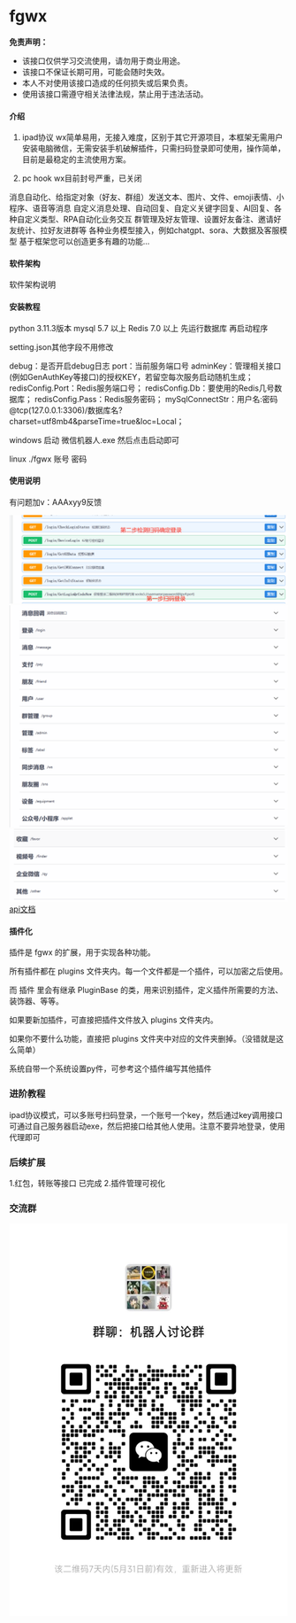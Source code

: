 # fgwx

**免责声明：** 
- 该接口仅供学习交流使用，请勿用于商业用途。
- 该接口不保证长期可用，可能会随时失效。
- 本人不对使用该接口造成的任何损失或后果负责。
- 使用该接口需遵守相关法律法规，禁止用于违法活动。
#### 介绍
1. ipad协议 wx简单易用，无接入难度，区别于其它开源项目，本框架无需用户安装电脑微信，无需安装手机破解插件，只需扫码登录即可使用，操作简单，目前是最稳定的主流使用方案。

2. pc hook wx目前封号严重，已关闭


消息自动化、给指定对象（好友、群组）发送文本、图片、文件、emoji表情、小程序、语音等消息
自定义消息处理、自动回复、自定义关键字回复、AI回复、各种自定义类型、RPA自动化业务交互
群管理及好友管理、设置好友备注、邀请好友统计、拉好友进群等
各种业务模型接入，例如chatgpt、sora、大数据及客服模型
基于框架您可以创造更多有趣的功能...

#### 软件架构
软件架构说明


#### 安装教程
python 3.11.3版本
mysql 5.7 以上
Redis 7.0 以上
先运行数据库 再启动程序

setting.json其他字段不用修改

debug：是否开启debug日志
port：当前服务端口号
adminKey：管理相关接口(例如GenAuthKey等接口)的授权KEY，若留空每次服务启动随机生成；
redisConfig.Port：Redis服务端口号；
redisConfig.Db：要使用的Redis几号数据库；
redisConfig.Pass：Redis服务密码；
mySqlConnectStr：用户名:密码@tcp(127.0.0.1:3306)/数据库名?charset=utf8mb4&parseTime=true&loc=Local；


windows 启动 微信机器人.exe 然后点击启动即可

linux ./fgwx 账号 密码

#### 使用说明

有问题加v：AAAxyy9反馈

![输入图片说明](res/%E7%99%BB%E5%BD%95image.png)
![输入图片说明](res/1image.png)
![输入图片说明](res/2image.png)
 [api文档](https://apifox.com/apidoc/shared/f22b7809-e8a5-44fa-ab58-1c9fdc840e4f)

#### 插件化

插件是 fgwx 的扩展，用于实现各种功能。

所有插件都在 plugins 文件夹内。每一个文件都是一个插件，可以加密之后使用。

而 插件 里会有继承 PluginBase 的类，用来识别插件，定义插件所需要的方法、装饰器、等等。

如果要新加插件，可直接把插件文件放入 plugins 文件夹内。

如果你不要什么功能，直接把 plugins 文件夹中对应的文件夹删掉。（没错就是这么简单）

系统自带一个系统设置py件，可参考这个插件编写其他插件

### 进阶教程
ipad协议模式，可以多账号扫码登录，一个账号一个key，然后通过key调用接口
可通过自己服务器启动exe，然后把接口给其他人使用。注意不要异地登录，使用代理即可

### 后续扩展

1.红包，转账等接口 已完成
2.插件管理可视化 

### 交流群
![输入图片说明](res/488d2bc682b3c1fc509ae2799b5506c.jpg)

